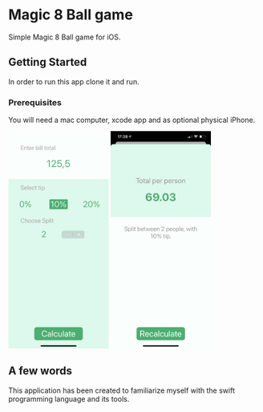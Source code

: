 # Magic 8 Ball game

Simple Magic 8 Ball game for iOS.

## Getting Started

In order to run this app clone it and run.

### Prerequisites

You will need a mac computer, xcode app and as optional physical iPhone.


<div align="left">
    <img src="https://github.com/VladimirZhdanov/Tip_calculator/blob/master/images/IMG_0305.PNG" width="200px"</img> 
    <img src="https://github.com/VladimirZhdanov/Tip_calculator/blob/master/images/IMG_0306.PNG" width="200px"</img> 
</div>

## A few words

This application has been created to familiarize myself with the swift programming language and its tools.

